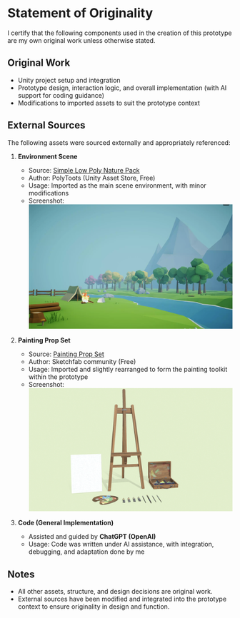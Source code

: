 # Statement of Originality

I certify that the following components used in the creation of this prototype are my own original work unless otherwise stated.  

## Original Work
- Unity project setup and integration  
- Prototype design, interaction logic, and overall implementation (with AI support for coding guidance)  
- Modifications to imported assets to suit the prototype context  

## External Sources
The following assets were sourced externally and appropriately referenced:

1. **Environment Scene**  
   - Source: [Simple Low Poly Nature Pack](https://assetstore.unity.com/packages/3d/environments/landscapes/simple-low-poly-nature-pack-157552)  
   - Author: PolyToots (Unity Asset Store, Free)  
   - Usage: Imported as the main scene environment, with minor modifications  
   - Screenshot:  
     ![Environment Scene](images/image1.png)

2. **Painting Prop Set**  
   - Source: [Painting Prop Set](https://sketchfab.com/3d-models/painting-prop-set-326ffd761e6a41968d2b6448928521b3)  
   - Author: Sketchfab community (Free)  
   - Usage: Imported and slightly rearranged to form the painting toolkit within the prototype  
   - Screenshot:  
     ![Painting Prop Set](images/image2.png)

3. **Code (General Implementation)**  
   - Assisted and guided by **ChatGPT (OpenAI)**  
   - Usage: Code was written under AI assistance, with integration, debugging, and adaptation done by me  

## Notes
- All other assets, structure, and design decisions are original work.  
- External sources have been modified and integrated into the prototype context to ensure originality in design and function.  
